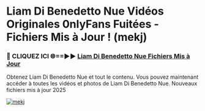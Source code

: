 # Liam Di Benedetto Nue Vidéos Originales 0nlyFans Fuitées - Fichiers Mis à Jour ! (mekj)

<h3>🔴 CLIQUEZ ICI 🌐==►► <a href="https://tinyurl.com/2pmr4ezf" rel="nofollow">Liam Di Benedetto Nue Fichiers Mis à Jour</a></h3>

Obtenez Liam Di Benedetto Nue et tout le contenu. Vous pouvez maintenant accéder à toutes les vidéos et photos de Liam Di Benedetto Nue. Nouveaux fichiers mis à jour 2025

[![mekj](https://i.imgur.com/6SNvagu.gif)](https://tinyurl.com/2pmr4ezf)
